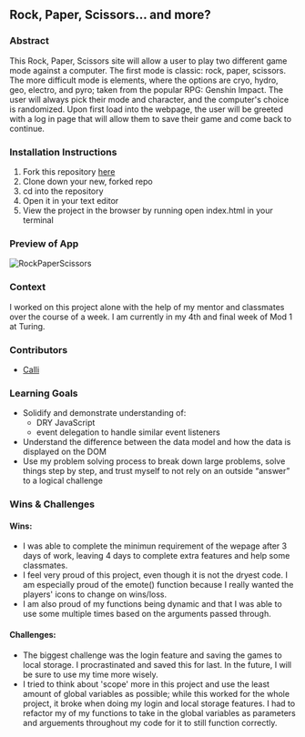 ## Rock, Paper, Scissors... and more?

### Abstract
This Rock, Paper, Scissors site will allow a user to play two different game mode against a computer. The first mode is classic: rock, paper, scissors. The more difficult mode is elements, where the options are cryo, hydro, geo, electro, and pyro; taken from the popular RPG: Genshin Impact. The user will always pick their mode and character, and the computer's choice is randomized. Upon first load into the webpage, the user will be greeted with a log in page that will allow them to save their game and come back to continue.

### Installation Instructions
1. Fork this repository [here](https://github.com/CaliHam/rock-paper-scissors)
2. Clone down your new, forked repo
3. cd into the repository
4. Open it in your text editor
5. View the project in the browser by running open index.html in your terminal
 
### Preview of App
![RockPaperScissors](assets/Preview.gif)
### Context
I worked on this project alone with the help of my mentor and classmates over the course of a week. I am currently in my 4th and final week of Mod 1 at Turing.
### Contributors
- [Calli](https://github.com/CaliHam)

### Learning Goals
- Solidify and demonstrate understanding of:
    - DRY JavaScript
    - event delegation to handle similar event listeners
- Understand the difference between the data model and how the data is displayed on the DOM
- Use my problem solving process to break down large problems, solve things step by step, and trust myself to not rely on an outside “answer” to a logical challenge

### Wins & Challenges
#### Wins:
- I was able to complete the minimun requirement of the wepage after 3 days of work, leaving 4 days to complete extra features and help some classmates.
- I feel very proud of this project, even though it is not the dryest code. I am especially proud of the emote() function because I really wanted the players' icons to change on wins/loss.
- I am also proud of my functions being dynamic and that I was able to use some multiple times based on the arguments passed through.

#### Challenges:
- The biggest challenge was the login feature and saving the games to local storage. I procrastinated and saved this for last. In the future, I will be sure to use my time more wisely.
- I tried to think about 'scope' more in this project and use the least amount of global variables as possible; while this worked for the whole project, it broke when doing my login and local storage features. I had to refactor my of my functions to take in the global variables as parameters and arguements throughout my code for it to still function correctly.